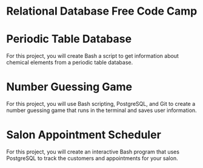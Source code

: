 # Relational Database Free Code Camp
# Periodic Table Database

For this project, you will create Bash a script to get information about chemical elements from a periodic table database.
# Number Guessing Game
For this project, you will use Bash scripting, PostgreSQL, and Git to create a number guessing game that runs in the terminal and saves user information.

# Salon Appointment Scheduler
For this project, you will create an interactive Bash program that uses PostgreSQL to track the customers and appointments for your salon.
